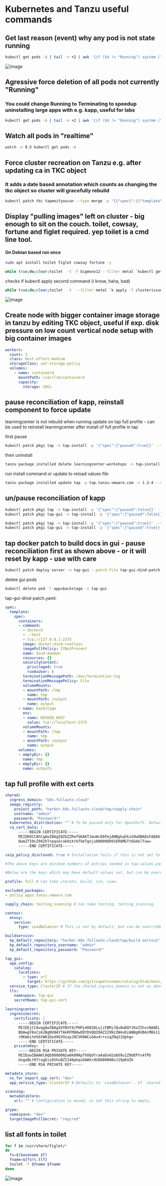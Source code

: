 # Kubernetes and Tanzu useful commands

## Get last reason (event) why any pod is not state running
```bash
kubectl get pods -A | tail -n +2 | awk '{if ($4 != "Running") system ("echo ""; echo " $2 "; kubectl get events -o custom-columns=FirstSeen:.firstTimestamp,LastSeen:.lastTimestamp,Count:.count,From:.source.component,Type:.type,Reason:.reason,Message:.message --field-selector involvedObject.name=" $2 " -n " $1 " | tail -1")}'
```
![image](https://user-images.githubusercontent.com/94610393/211031957-d20f1fb6-425c-46f8-afd3-3097a3d47fb8.png)


## Agressive force deletion of all pods not currently "Running"
### You could change Running to Terminating to speedup uninstalling large apps with e.g. kapp, useful for labs
```bash
kubectl get pods -A | tail -n +2 | awk '{if ($4 != "Running") system ("kubectl -n " $1 " delete pods " $2 " --grace-period=0 " " --force ")}'
```

## Watch all pods in "realtime"
```bash
watch -n 0.5 kubectl get pods -A
```

## Force cluster recreation on Tanzu e.g. after updating ca in TKC object
### It adds a date based annotation which counts as changing the tkc object so cluster will gracefully rebuild
```bash
kubectl patch tkc tapmeifyoucan --type merge -p "{\"spec\":{\"template\":{\"metadata\":{\"annotations\":{\"date\":\"`date +'%s'`\"}}}}}"
```

## Display "pulling images" left on cluster - big enough to sit on the couch. toilet, cowsay, fortune and figlet required. yep toilet is a cmd line tool.
#### On Debian based run once 
```zsh
sudo apt install toilet figlet cowsay fortune -y
```

```bash
while true;do;clear;toilet  -t -f bigmono12 --filter metal `kubectl get pods -A | tail -n +2 |  awk '{if ($4 != "Running") system ("echo ""; echo " $2 "; kubectl get events -o custom-columns=FirstSeen:.firstTimestamp,LastSeen:.lastTimestamp,Count:.count,From:.source.component,Type:.type,Reason:.reason,Message:.message --field-selector involvedObject.name=" $2 " -n " $1 " | tail -1")}' | grep Pulling | wc -l` imgs pulling;fortune | cowsay | toilet  -t -f smbraille ;sleep 30;done
```

checks if kubectl apply second command (i know, haha, bad)
```bash
while true;do;clear;toilet  -t  --filter metal `k apply -f clusterissuer.yml > /dev/null; k apply -f cert.yaml > /dev/null;if [ $? -eq 0 ];then;echo "issuer status exited successfully";else;echo "issuer status exited with error code";fi`; fortune | cowsay | toilet  -t -f smbraille ;sleep 30;done
```

![image](https://user-images.githubusercontent.com/94610393/211031776-8768bcac-9cac-4d2d-94a8-874ebddb2272.png)


## Create node with bigger container image storage in tanzu by editing TKC object, useful if exp. disk pressure on low count vertical node setup with big container images

```yaml
workers:
  count: 3
  class: best-effort-medium
  storageClass: vwt-storage-policy
  volumes:
    - name: containerd
      mountPath: /var/lib/containerd
      capacity:
        storage: 16Gi 
```

## pause reconciliation of kapp, reinstall component to force update

learningcenter is not rebuild when running update on tap full profile - can be used to reinstall learningcenter after install of full profile in tap

first pause
```bash
kubectl patch pkgi tap -n tap-install -p '{"spec":{"paused":true}}' --type=merge
```

then uninstall 
```bash 
tanzu package installed delete learningcenter-workshops -n tap-install
```

run install command or update to reload values file 
```bash 
tanzu package installed update tap -p tap.tanzu.vmware.com -v 1.3.4 --values-file tap.yml -n tap-install
```


## un/pause reconciliation of kapp

```bash
kubectl patch pkgi tap -n tap-install -p '{"spec":{"paused":false}}' --type=merge
kubectl patch pkgi tap-gui -n tap-install -p '{"spec":{"paused":false}}' --type=merge
```

```bash
kubectl patch pkgi tap -n tap-install -p '{"spec":{"paused":true}}' --type=merge
kubectl patch pkgi tap-gui -n tap-install -p '{"spec":{"paused":true}}' --type=merge
```

## tap docker patch to build docs in gui - pause reconciliation first as shown above - or it will reset by kapp - use with care

```bash
kubectl patch deploy server -n tap-gui --patch-file tap-gui-dind-patch.yaml
```

delete gui pods
```bash
kubectl delete pod -l app=backstage -n tap-gui
```

tap-gui-dind-patch.yaml:
```yaml
spec:
  template:
    spec:
      containers:
      - command:
        - dockerd
        - --host
        - tcp://127.0.0.1:2375
        image: docker:dind-rootless
        imagePullPolicy: IfNotPresent
        name: dind-daemon
        resources: {}
        securityContext:
          privileged: true
          runAsUser: 0
        terminationMessagePath: /dev/termination-log
        terminationMessagePolicy: File
        volumeMounts:
        - mountPath: /tmp
          name: tmp
        - mountPath: /output
          name: output
      - name: backstage
        env:
        - name: DOCKER_HOST
          value: tcp://localhost:2375
        volumeMounts:
        - mountPath: /tmp
          name: tmp
        - mountPath: /output
          name: output
      volumes:
      - emptyDir: {}
        name: tmp
      - emptyDir: {}
        name: output%                                         
```

## tap full profile with ext certs

```yaml
shared:
  ingress_domain: "k8s.fullauto.cloud"
  image_registry:
    project_path: "harbor.k8s.fullauto.cloud/tap/supply-chain"
    username: "admin"
    password: "Password!"
  kubernetes_distribution: "" # To be passed only for OpenShift. Defaults to "".
  ca_cert_data: |
      -----BEGIN CERTIFICATE-----
      MIIDKDCCAhCgAwIBAgIQZbZZRefGKAKTJmuWc86FmjANBgkqhkiG9w0BAQsFADAU
      DwmZTI9cZ942hT+pqsGrak0zXrbfOeTgnju00000QR93ERQMGTt6GdelTuw=
      -----END CERTIFICATE-----

ceip_policy_disclosed: true # Installation fails if this is not set to true. Not a string.

#The above keys are minimum numbers of entries needed in tap-values.yaml to get a functioning TAP Full profile installation.

#Below are the keys which may have default values set, but can be overridden.

profile: full # Can take iterate, build, run, view.

excluded_packages:
- policy.apps.tanzu.vmware.com

supply_chain: testing_scanning # Can take testing, testing_scanning.

contour:
  envoy:
    service:
      type: LoadBalancer # This is set by default, but can be overridden by setting a different value.

buildservice:
  kp_default_repository: "harbor.k8s.fullauto.cloud/tap/build-service"
  kp_default_repository_username: "admin"
  kp_default_repository_password: "Password!"

tap_gui:
  app_config:
    catalog:
      locations:
        - type: url
          target: https://github.com/gitisapetssname/catalog/blob/main/catalog-info.yaml
  service_type: ClusterIP # If the shared.ingress_domain is set as above, this must be set to ClusterIP.
  tls:
    namespace: tap-gui
    secretName: tap-gui-cert
    
learningcenter:
  ingressSecret:
    certificate: |
      -----BEGIN CERTIFICATE-----
      MIIEEjCCAvqgAwIBAgIUfNVt9/PHPy408ZALujiFBMjJQu0wDQYJKoZIhvcNAQEL
      BQAwgY8xCzAJBgNVBAYTAkRFMQ8wDQYDVQQIDAZIZXNzZW4xDzANBgNVBAcMBk11
      r0Kmbitm56tW61Dod9GV9zayJOCVK8WCuGAu4r+szqZNq31Ophg=
      -----END CERTIFICATE-----
    privateKey:  |
      -----BEGIN RSA PRIVATE KEY-----
      MIIEowIBAAKCAQE00000N2w6K6MApTh0QdYra4aDxH2abO9u1Z9UEPYv4fPb
      GogeBLt97ragEisO5hu0ZII40pkqvDAW5rdU0000000oJ19pKUZk
      -----END RSA PRIVATE KEY-----

metadata_store:
  ns_for_export_app_cert: "dev"
  app_service_type: ClusterIP # Defaults to `LoadBalancer`. If `shared.ingress_domain` is set as above, this must be set to `ClusterIP`.

scanning:
  metadataStore:
    url: "" # Configuration is moved, so set this string to empty.

grype:
  namespace: "dev"
  targetImagePullSecret: "regcred"
```

## list all fonts in toilet

```bash
for f in /usr/share/figlet/* 
do 
  fs=$(basename $f)
  fname=${fs%%.tlf}
  toilet -f $fname $fname
done
```

![image](https://user-images.githubusercontent.com/94610393/211032204-0e8aecc0-1dd8-421a-9d6d-4987cfa27626.png)
